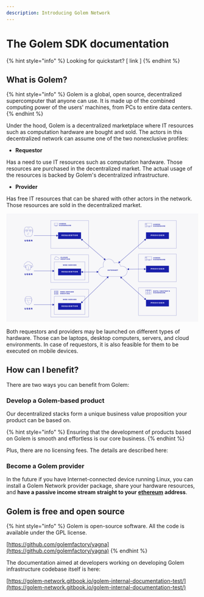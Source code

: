 ```yaml
---
description: Introducing Golem Network
---
```


# The Golem SDK documentation

{% hint style="info" %}
Looking for quickstart? \[ link \]
{% endhint %}

## What is Golem?

{% hint style="info" %}
Golem is a global, open source, decentralized supercomputer that anyone can use. It is made up of the combined computing power of the users' machines, from PCs to entire data centers.
{% endhint %}

Under the hood, Golem is a decentralized marketplace where IT resources such as computation hardware are bought and sold. The actors in this decentralized network can assume one of the two nonexclusive profiles:

* **Requestor**

Has a need to use IT resources such as computation hardware. Those resources are purchased in the decentralized market. The actual usage of the resources is backed by Golem's decentralized infrastructure.  

* **Provider**

Has free IT resources that can be shared with other actors in the network. Those resources are sold in the decentralized market.

![](.gitbook/assets/tnm-docs-infographics-01.jpg)

Both requestors and providers may be launched on different types of hardware. Those can be laptops, desktop computers, servers, and cloud environments. In case of requestors, it is also feasible for them to be executed on mobile devices.

## How can I benefit?

There are two ways you can benefit from Golem:

### **Develop a Golem-based product**

Our decentralized stacks form a unique business value proposition your product can be based on. 

{% hint style="info" %}
Ensuring that the development of products based on Golem is smooth and effortless is our core business.
{% endhint %}

 Plus, there are no licensing fees. The details are described here:

### **Become a Golem provider**

In the future if you have Internet-connected device running Linux, you can install a Golem Network provider package, share your hardware resources, and **have a passive income stream straight to your** [**ethereum**](https://ethereum.org/) **address**. 

## Golem is free and open source

{% hint style="info" %}
Golem is open-source software. All the code is available under the GPL license.

[https://github.com/golemfactory/yagna](https://github.com/golemfactory/yagna)
{% endhint %}

The documentation aimed at developers working on developing Golem infrastructure codebase itself is here:

[https://golem-network.gitbook.io/golem-internal-documentation-test/](https://golem-network.gitbook.io/golem-internal-documentation-test/)



